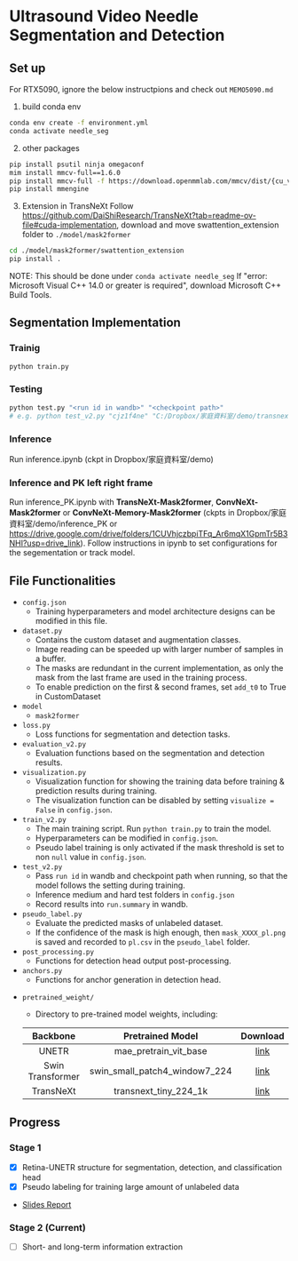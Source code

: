 # Ultrasound Video Needle Segmentation and Detection

<!-- ## Code Directory Layout
```
dlmi_final/
    ├── README.md
    ├── environment.yml
    ├── config.json
    ├── dataset.py
    ├── model.py
    ├── upsampling_blocks.py
    ├── swin_unetr.py
    ├── transnext_unetr.py
    ├── loss.py
    ├── evaluation.py
    ├── visualization.py
    ├── train.py
    ├── test.py
    ├── pseudo_label.py
    ├── post_processing.py
    ├── anchors.py
    ├── pseudo_label/
    │   └── ...
    ├── video_unetr_checkpoints/
    │   └── ...
    ├── video_retina-unetr_checkpoints/
    │   └── ...
    ├── pretrained_weight/
    │   └── mae_pretrain_vit_base.pth
    │   └── swin_small_patch4_window7_224.pth
        └── transnext_tiny_224_1k.pth
``` -->

## Set up
For RTX5090, ignore the below instructpions and check out `MEMO5090.md`
1. build conda env
  ```bash
  conda env create -f environment.yml
  conda activate needle_seg
  ```

2. other packages
  ```bash
  pip install psutil ninja omegaconf
  mim install mmcv-full==1.6.0
  pip install mmcv-full -f https://download.openmmlab.com/mmcv/dist/{cu_version}/{torch_version}/index.html  ## install the version based on your own device (https://mmcv.readthedocs.io/en/v1.6.0/get_started/installation.html)
  pip install mmengine
  ```

3. Extension in TransNeXt
Follow https://github.com/DaiShiResearch/TransNeXt?tab=readme-ov-file#cuda-implementation,
download and move swattention_extension folder to `./model/mask2former`
  ```bash
  cd ./model/mask2former/swattention_extension
  pip install .
  ```
NOTE: This should be done under `conda activate needle_seg` 
If "error: Microsoft Visual C++ 14.0 or greater is required", download Microsoft C++ Build Tools.

## Segmentation Implementation
### Trainig
  ```bash
  python train.py
  ```
### Testing
  ```bash
  python test.py "<run id in wandb>" "<checkpoint path>"
  # e.g. python test_v2.py "cjz1f4ne" "C:/Dropbox/家庭資料室/demo/transnext_mask2former_cls_T512_pix_add1_ema.pth"
  ```
### Inference
  Run inference.ipynb (ckpt in Dropbox/家庭資料室/demo)

### Inference and PK left right frame
  Run inference_PK.ipynb with **TransNeXt-Mask2former**, **ConvNeXt-Mask2former** or **ConvNeXt-Memory-Mask2former** (ckpts in Dropbox/家庭資料室/demo/inference_PK or https://drive.google.com/drive/folders/1CUVhjczbpiTFq_Ar6mqX1GpmTr5B3NHI?usp=drive_link).
  Follow instructions in ipynb to set configurations for the segementation or track model.

## File Functionalities
- `config.json`
  - Training hyperparameters and model architecture designs can be modified in this file.
- `dataset.py`
  - Contains the custom dataset and augmentation classes.
  - Image reading can be speeded up with larger number of samples in a buffer. 
  - The masks are redundant in the current implementation, as only the mask from the last frame are used in the training process.
  - To enable prediction on the first & second frames, set `add_t0` to True in CustomDataset
- `model`
  - `mask2former`
  <!-- - `upsampling_blocks.py`
    - Contains the upsampling blocks for the U-Net architecture.
  - `swin_unter.py`
    - Contains the Swin-UNETR model.
  - `transnext_unetr.py`
    - Contains the TransNeXt-UNETR model. -->
- `loss.py`
  - Loss functions for segmentation and detection tasks.
- `evaluation_v2.py`
  - Evaluation functions based on the segmentation and detection results.
- `visualization.py`
  - Visualization function for showing the training data before training & prediction results during training.
  - The visualization function can be disabled by setting `visualize = False` in `config.json`.
- `train_v2.py`
  - The main training script. Run `python train.py` to train the model.
  - Hyperparameters can be modified in `config.json`.
  - Pseudo label training is only activated if the mask threshold is set to non `null` value in `config.json`.
- `test_v2.py`
  - Pass `run id` in wandb and checkpoint path when running, so that the model follows the setting during training.
  - Inference medium and hard test folders in `config.json`
  - Record results into `run.summary` in wandb.
- `pseudo_label.py`
  - Evaluate the predicted masks of unlabeled dataset.
  - If the confidence of the mask is high enough, then `mask_XXXX_pl.png` is saved and recorded to `pl.csv` in the `pseudo_label` folder.
- `post_processing.py`
  - Functions for detection head output post-processing.
- `anchors.py`
  - Functions for anchor generation in detection head.
<!-- - `video_unetr_checkpoints/`
  - Directory to save the trained model checkpoints.
- `video_retina-unetr_checkpoints/`
  - Directory to save the trained model checkpoints. -->
- `pretrained_weight/`
  - Directory to pre-trained model weights, including:

  | Backbone | Pretrained Model | Download |
  | :-----: | :----: | :----: |
  | UNETR | mae_pretrain_vit_base | [link](https://dl.fbaipublicfiles.com/mae/pretrain/mae_pretrain_vit_base.pth) |
  | Swin Transformer | swin_small_patch4_window7_224 | [link](https://github.com/SwinTransformer/storage/releases/download/v1.0.0/swin_small_patch4_window7_224.pth) |
  | TransNeXt | transnext_tiny_224_1k | [link](https://huggingface.co/DaiShiResearch/transnext-tiny-224-1k/resolve/main/transnext_tiny_224_1k.pth?download=true) |

## Progress
### Stage 1
- [x] Retina-UNETR structure for segmentation, detection, and classification head
- [x] Pseudo labeling for training large amount of unlabeled data
- [Slides Report](https://docs.google.com/presentation/d/1LSqBBR_9WsUj8z3wzu-srwehbbd8ft77PaHadLxRxG8/edit?usp=sharing)
### Stage 2 (Current)
- [ ] Short- and long-term information extraction
  
